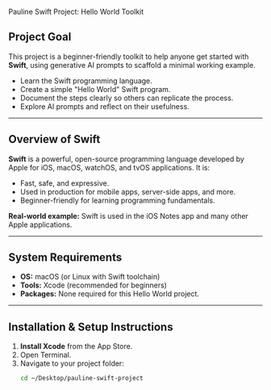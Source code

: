  Pauline Swift Project: Hello World Toolkit

##  Project Goal
This project is a beginner-friendly toolkit to help anyone get started with **Swift**, using generative AI prompts to scaffold a minimal working example.
- Learn the Swift programming language.
- Create a simple "Hello World" Swift program.
- Document the steps clearly so others can replicate the process.
- Explore AI prompts and reflect on their usefulness.

---

##  Overview of Swift
**Swift** is a powerful, open-source programming language developed by Apple for iOS, macOS, watchOS, and tvOS applications. It is:

- Fast, safe, and expressive.
- Used in production for mobile apps, server-side apps, and more.
- Beginner-friendly for learning programming fundamentals.

**Real-world example:** Swift is used in the iOS Notes app and many other Apple applications.

---

##  System Requirements
- **OS:** macOS (or Linux with Swift toolchain)
- **Tools:** Xcode (recommended for beginners)
- **Packages:** None required for this Hello World project.

---

##  Installation & Setup Instructions
1. **Install Xcode** from the App Store.
2. Open Terminal.
3. Navigate to your project folder:
   ```bash
   cd ~/Desktop/pauline-swift-project


